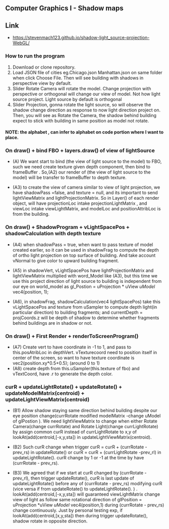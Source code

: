 ## Computer Graphics I - Shadow maps
## Link
  - https://stevenmach123.github.io/shadow-light_source-projection-WebGL/
### How to run the program 
  1. Download or clone repository.
  2. Load JSON file of cities eg.Chicago.json Manhattan.json on same folder when click Choose File. Then will see building with shadows in perspective view by default. 
  3. Slider Rotate Camera will rotate the model. Change projection with perspective or orthogonal will change our view of model. Not how light source project. Light source by default is orthogonal   
  4. Slider Projection, gonna rotate the light source, so will observe the shadow change direction as response to now light direction project on. Then, you will see as Rotate the Camera, the shadow behind building expect to stick with building in same position as model not rotate. 


#### NOTE: the alphabet , can infer to alphabet on code portion where I want to  place.  

### On draw() + bind FBO + layers.draw()  of view of lightSource
+ (A) We want start to bind (the view of light source to the model)  to FBO, such we need create texture given depth component, then bind to frameBuffer . So,(A2)  our render of (the view of light source to the model) will be transfer to frameBuffer to depth texture. 

+ (A3) to create the view of camera similar to view of light projection, we have shadowPass =false, and texture = null, and its important to send lightViewMatrix and lightProjectionMatrix. So in Layer() of each render object, will have projectionLoc intake projectionLightMatrix , and viewLoc intake viewLightMatrix, and  modelLoc and positionAttribLoc is from the building.  

### On draw() + ShadowProgram +  vLightSpacePos  +  shadowCalculation with depth texture

+ (A4) when shadowPass = true, when want to pass texture of model created earlier, so it can be used in shadowFrag to compute the depth of ortho light projection  on top surface of building. And take account vNormal to give color to upward building fragment. 

+ (A5) in shadowVert, vLightSpacePos have lightProjectionMatrix and lightViewMatrix multiplied with word_Model like (A3), but this time we use this project direction of light source to building is independent from our eye on world_model as gl_Postion = uProjection * uView  *uModel* vec4(position, 1);

+ (A6), in shadowFrag,  shadowCalculation(vec4 lightSpacePos) take this vLightSpacePos and texture from uSampler to compute depth light(in particular direction) to building fragments;  and currentDepth = projCoords.z will be depth of shadow to determine whether fragments behind buildings are in shadow or not. 


### On draw() + First Render + renderToScreenProgram() 

+ (A7)  Create vert to have coordinate   in -1 to 1, and pass to this.posAtribLoc in depthVert.  vTexturecoord need to position itself in center of the screen, so want to have texture coordinate is  vec2(position.xy*0.5+0.5); (around 0 to 1) 
+ (A8) create depth from this.uSampler(this.texture of fbo) and  vTextCoord, have .r to generate the depth color. 


### curR +  updateLightRotate() + updateRotate()   + updateModelMatrix(centroid) +  updateLightViewMatrix(centroid)

+ (B1) Allow shadow staying same direction behind building despite our eye position change(currRotate modified  modelMatrix -change uModel of glPostion  ).  We need  lightViewMatrix to change when either Rotate Camera(change currRotate) and  Rotate Light(change currLightRotate) by assign common curR  instead of currLightRotate to x,y of lookAt(add(centroid,[-x,y,sta])  in updateLightViewMatrix(centroid). 

+ (B2) Such curR change when trigger curR =  curR + (currRotate - prev_rs) in updateRotate() or  curR =  curR + (currLightRotate -prev_rl) in updateLightRotate().  curR change by 1 or  -1 at the time by have (currRotate - prev_rs).  

+ (B3) We agreed that if we start at curR changed by (currRotate - prev_rl), then trigger updateRotate(), curR is last update of  updateLightRotate() before any of (currRotate - prev_rs) modifying curR (vice versa if from updateRotate() to updateLightRotate(). ) .  lookAt(add(centroid,[-x,y,sta])  will guaranteed  viewLightMatrix change view of light as follow same rotational direction  of glPosition = uProjection *uView *uModel* vec4(position,1) during (currRotate - prev_rs) change continuously. Just by personal testing exp, if lookAt(add(centroid,[x,y,sta])  then during  trigger updateRotate(), shadow rotate in opposite direction. 


